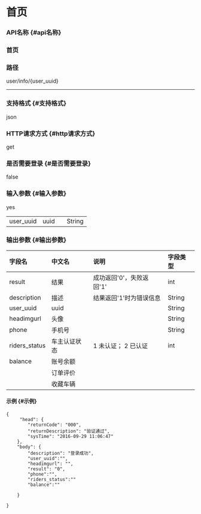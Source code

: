 # 首页

### **API名称** {#api名称}

### 首页

### 路径

user/info/{user_uuid}
 
---

### **支持格式** {#支持格式}

json

### **HTTP请求方式** {#http请求方式}

get

### **是否需要登录** {#是否需要登录}

false

### **输入参数** {#输入参数}

yes

|  |  |  |  |
| :--- | :--- | :--- | :--- |
| user_uuid |uuid |  | String |

### **输出参数** {#输出参数}

| 字段名 | 中文名 | 说明 | 字段类型 |
| :--- | :--- | :--- | :--- |
| result | 结果 | 成功返回'0'，失败返回'1' | int |
| description | 描述 | 结果返回'1'时为错误信息 | String |
| user_uuid | uuid |  | String |
| headimgurl | 头像 |  | String |
| phone | 手机号 |  | String |
| riders_status | 车主认证状态 | 1 未认证； 2 已认证 | int |
| balance | 账号余额 |  |  |
|  | 订单评价 |  |  |
|  | 收藏车辆 |  |  |

#### **示例** {#示例}

```
{
     "head": {
        "returnCode": "000",
        "returnDescription": "验证通过",
        "sysTime": "2016-09-29 11:06:47"
    },
    "body": {
        "description": "登录成功",
        "user_uuid":"",
        "headimgurl": "",
        "result": "0",
        "phone":"",
        "riders_status":""
        "balance":""

    }

}
```



